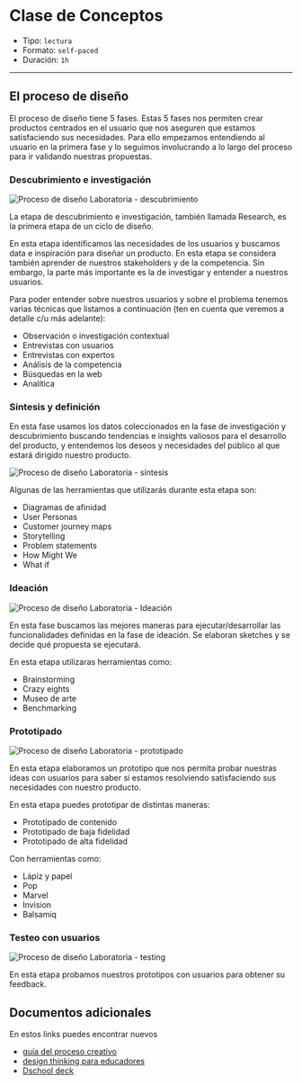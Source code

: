 # Clase de Conceptos

- Tipo: `lectura`
- Formato: `self-paced`
- Duración: `1h`

***

## El proceso de diseño

El proceso de diseño tiene 5 fases. Estas 5 fases nos permiten crear productos
centrados en el usuario que nos aseguren que estamos satisfaciendo sus
necesidades. Para ello empezamos entendiendo al usuario en la primera fase y lo
seguimos involucrando a lo largo del proceso para ir validando nuestras
propuestas.

### Descubrimiento e investigación

![Proceso de diseño Laboratoria - descubrimiento](https://lh5.googleusercontent.com/87kdbH1PfKC9A8Iik8Ks9z3sbTgzKKyCP_DRUHHU9F-6FT4lqQU5cASr7fMwocdfBGF6z1bGtT1XNVh-vV8gaeLH-SzmFBy0bopUi5hCTHAQ-z8nZm1_WKBfjoAP7QndyxdDOsj8N7U)

La etapa de descubrimiento e investigación, también llamada Research, es la
primera etapa de un ciclo de diseño.

En esta etapa identificamos las necesidades de los usuarios y buscamos data e
inspiración para diseñar un producto. En esta etapa se considera también
aprender de nuestros stakeholders y de la competencia. Sin embargo, la parte más
importante es la de investigar y entender a nuestros usuarios.

Para poder entender sobre nuestros usuarios y sobre el problema tenemos varias
técnicas que listamos a continuación (ten en cuenta que veremos a detalle c/u 
más adelante):

- Observación o investigación contextual
- Entrevistas con usuarios
- Entrevistas con expertos
- Análisis de la competencia
- Búsquedas en la web
- Analítica


### Síntesis y definición

En esta fase usamos los datos coleccionados en la fase de investigación y
descubrimiento buscando tendencias e insights valiosos para el desarrollo del
producto, y entendemos los deseos y necesidades del público al que estará
dirigido nuestro producto.

![Proceso de diseño Laboratoria - síntesis](https://lh5.googleusercontent.com/nQIPFhjS7QtmjupPsDHE8hURMZRdowkuopqIsWMGYR6YCdNRd3eDlDHfz11NZ6MGCpG3iiVHx3ZY3gsutpaHz_aU0gPp-Ak2v224rR0VHUpEKbVjLB3UofCv521cEbA3P0yhr_Hc-8M)

Algunas de las herramientas que utilizarás durante esta etapa son:

- Diagramas de afinidad
- User Personas
- Customer journey maps
- Storytelling
- Problem statements
- How Might We
- What if

### Ideación

![Proceso de diseño Laboratoria - Ideación](https://lh4.googleusercontent.com/KUDC2ezoy6SbbodIMunjDjlFvdqj81VOX6X8wQBfDAsyOZFy4WnjHBJZpLnX6cFM0_iBT416x67eXQRRFqMXsydRFNX5L_0tQpiRX3NKhl-qylj9QQUpdyBIS7msN5hxz3MjsCjfZ6o)

En esta fase buscamos las mejores maneras para ejecutar/desarrollar las
funcionalidades definidas en la fase de ideación. Se elaboran sketches y se
decide qué propuesta se ejecutará.

En esta etapa utilizaras herramientas como:

- Brainstorming
- Crazy eights
- Museo de arte
- Benchmarking

### Prototipado

![Proceso de diseño Laboratoria - prototipado](https://lh4.googleusercontent.com/O0va4gSdInWa4i-2gLgIpaTBCaAeoFeqjtc1OqVtSJpvqVmm4vnC45jzYNkfS7JEnRJY05JzjXXYGIOiM_Y_iTq-D_NM47yFfjrTZQSe8OL_2nx0ieLWNKKVbOJz_tXE8zX09Ibv3mc)

En esta etapa elaboramos un prototipo que nos permita probar nuestras ideas con
usuarios para saber si estamos resolviendo satisfaciendo sus necesidades con
nuestro producto.

En esta etapa puedes prototipar de distintas maneras:

- Prototipado de contenido
- Prototipado de baja fidelidad
- Prototipado de alta fidelidad

Con herramientas como:

- Lápiz y papel
- Pop
- Marvel
- Invision
- Balsamiq

### Testeo con usuarios

![Proceso de diseño Laboratoria - testing](https://lh5.googleusercontent.com/QllK4qB6uZtg6YFMriQKgpgLRO6gnNb1H88eBZ_7-GUvWleZ1GfXrE8BgFdEyQRgp2OM5bGXn_eBxaoOELRrN3nI9R3A7GlW6MAo6Yf67nqwow059gTQXvom9ULgDrXlVKUMGVJ00NE)

En esta etapa probamos nuestros prototipos con usuarios para obtener su
feedback.

## Documentos adicionales

En estos links puedes encontrar nuevos

- [guía del proceso creativo](https://drive.google.com/open?id=1z7xAMMRKtTQbwMJ-mUhcDKwWbdN1x04P)
- [design thinking para educadores](https://drive.google.com/file/d/1rpCnnRjzdvLlVRQzSNnudj9QzkCQ09XW/view?usp=sharing)
- [Dschool deck](https://drive.google.com/file/d/1FTqQ8ssb9uD9HyG32K7A70Tb6DQAFzsF/view?usp=sharing)